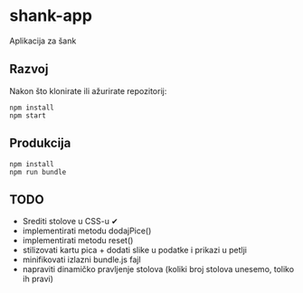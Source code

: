 # shank-app

Aplikacija za šank

## Razvoj

Nakon što klonirate ili ažurirate repozitorij:

```
npm install
npm start
```

## Produkcija

```
npm install
npm run bundle
```

## TODO

- Srediti stolove u CSS-u ✔
- implementirati metodu dodajPice()
- implementirati metodu reset()
- stilizovati kartu pica + dodati slike u podatke i prikazi u petlji
- minifikovati izlazni bundle.js fajl
- napraviti dinamičko pravljenje stolova (koliki broj stolova unesemo, toliko ih pravi)
